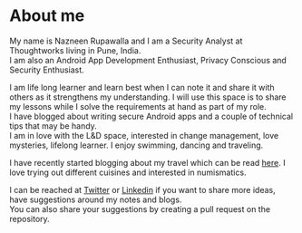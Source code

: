 # About me

My name is Nazneen Rupawalla and I am a Security Analyst at Thoughtworks living in Pune, India.   
I am also an Android App Development Enthusiast, Privacy Conscious and Security Enthusiast.

I am life long learner and learn best when I can note it and share it with others as it strengthens my understanding. I will use this space is to share my lessons while I solve the requirements at hand as part of my  role.  
I have blogged about writing secure Android apps and a couple of technical tips that may be handy.  
I am in love with the L&D space, interested in change management, love mysteries, lifelong learner. I enjoy swimming, dancing and traveling.

I have recently started blogging about my travel which can be read [here](https://myquestaroundtheworld.travel.blog/). I love trying out different cuisines and interested in numismatics.

I can be reached at [Twitter](https://twitter.com/nzneen) or [Linkedin](https://www.linkedin.com/in/nazneen-rupawalla-4b8a8a3b) if you want to share more ideas, have suggestions around my notes and blogs.  
You can also share your suggestions by creating a pull request on the repository.

